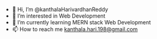 - 👋 Hi, I’m @kanthalaHarivardhanReddy
- 👀 I’m interested in Web Development
- 🌱 I’m currently learning MERN stack Web Development 
- 📫 How to reach me kanthala.hari.198@gmail.com 

<!---
kanthalaHarivardhanReddy/kanthalaHarivardhanReddy is a ✨ special ✨ repository because its `README.md` (this file) appears on your GitHub profile.
You can click the Preview link to take a look at your changes.
--->
